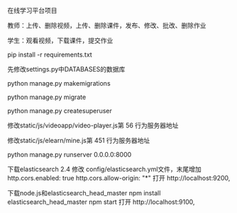 在线学习平台项目

教师：上传、删除视频，上传、删除课件，发布、修改、批改、删除作业

学生：观看视频，下载课件，提交作业

pip install -r requirements.txt

先修改settings.py中DATABASES的数据库

python manage.py makemigrations

python manage.py migrate

python manage.py createsuperuser

修改static/js/videoapp/video-player.js第 56 行为服务器地址

修改static/js/elearn/mine.js第 451 行为服务器地址

python manage.py runserver 0.0.0.0:8000

下载elasticsearch 2.4
修改 config/elasticsearch.yml文件，末尾增加
http.cors.enabled:  true
http.cors.allow-origin:  "*"
打开 http://localhost:9200, 

下载node.js和elasticsearch_head_master
npm install elasticsearch_head_master
npm start
打开 http://localhost:9100, 